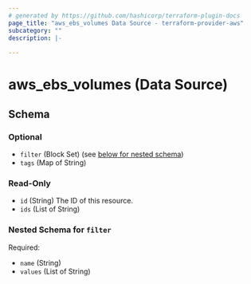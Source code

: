 ```yaml
---
# generated by https://github.com/hashicorp/terraform-plugin-docs
page_title: "aws_ebs_volumes Data Source - terraform-provider-aws"
subcategory: ""
description: |-
  
---
```


# aws_ebs_volumes (Data Source)





<!-- schema generated by tfplugindocs -->
## Schema

### Optional

- `filter` (Block Set) (see [below for nested schema](#nestedblock--filter))
- `tags` (Map of String)

### Read-Only

- `id` (String) The ID of this resource.
- `ids` (List of String)

<a id="nestedblock--filter"></a>
### Nested Schema for `filter`

Required:

- `name` (String)
- `values` (List of String)
